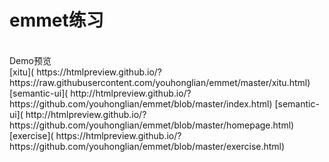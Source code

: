 # emmet练习
<br/>
Demo预览<br/>
[xitu]( https://htmlpreview.github.io/?https://raw.githubusercontent.com/youhonglian/emmet/master/xitu.html)
[semantic-ui]( http://htmlpreview.github.io/?https://github.com/youhonglian/emmet/blob/master/index.html)
[semantic-ui]( http://htmlpreview.github.io/?https://github.com/youhonglian/emmet/blob/master/homepage.html)
[exercise]( https://htmlpreview.github.io/?https://github.com/youhonglian/emmet/blob/master/exercise.html)
